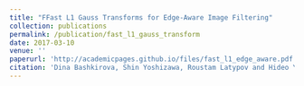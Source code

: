 ```yaml
---
title: "FFast L1 Gauss Transforms for Edge-Aware Image Filtering"
collection: publications
permalink: /publication/fast_l1_gauss_transform
date: 2017-03-10
venue: ''
paperurl: 'http://academicpages.github.io/files/fast_l1_edge_aware.pdf'
citation: 'Dina Bashkirova, Shin Yoshizawa, Roustam Latypov and Hideo Yokota. (2017). &quot;Fast L1 Gauss Transforms for Edge-Aware Image Filtering.&quot; <i>Proceedings of ISP RAS</i>.'
---
```

